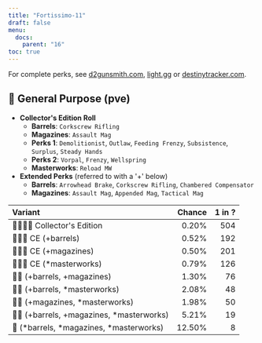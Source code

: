 ```yaml
---
title: "Fortissimo-11"
draft: false
menu:
  docs:
    parent: "16"
toc: true
---
```


For complete perks, see [d2gunsmith.com](https://d2gunsmith.com/w/2821430069), [light.gg](https://www.light.gg/db/items/2821430069) or [destinytracker.com](https://destinytracker.com/destiny-2/db/items/2821430069).



## 👾 General Purpose (pve)



* **Collector's Edition Roll**
  * **Barrels**: `Corkscrew Rifling`
  * **Magazines**: `Assault Mag`
  * **Perks 1**: `Demolitionist`, `Outlaw`, `Feeding Frenzy`, `Subsistence`, `Surplus`, `Steady Hands`
  * **Perks 2**: `Vorpal`, `Frenzy`, `Wellspring`
  * **Masterworks**: `Reload MW`
* **Extended Perks** (referred to with a '+' below)
  * **Barrels**: `Arrowhead Brake`, `Corkscrew Rifling`, `Chambered Compensator`
  * **Magazines**: `Assault Mag`, `Appended Mag`, `Tactical Mag`

| Variant | Chance | 1 in ? |
|:-|-:|-:|
| 👾👾👾🌟 Collector's Edition | 0.20% | 504 |
| 👾👾👾 CE (+barrels) | 0.52% | 192 |
| 👾👾👾 CE (+magazines) | 0.50% | 201 |
| 👾👾👾 CE (*masterworks) | 0.79% | 126 |
| 👾👾 (+barrels, +magazines) | 1.30% | 76 |
| 👾👾 (+barrels, *masterworks) | 2.08% | 48 |
| 👾👾 (+magazines, *masterworks) | 1.98% | 50 |
| 👾👾 (+barrels, +magazines, *masterworks) | 5.21% | 19 |
| 👾 (*barrels, *magazines, *masterworks) | 12.50% | 8 |
